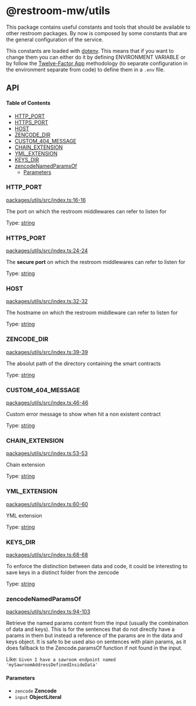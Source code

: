 # @restroom-mw/utils

This package contains useful constants and tools that should be available to other restroom packages.
By now is composed by some constants that are the general configuration of the service.

This constants are loaded with [dotenv](https://github.com/motdotla/dotenv). This means
that if you want to change them you can either do it by defining ENVIRONMENT VARIABLE or
by follow the [Twelve-Factor App](http://12factor.net/config) methodology (to separate
configuration in the environment separate from code) to define them in a `.env` file.

## API

<!-- Generated by documentation.js. Update this documentation by updating the source code. -->

#### Table of Contents

*   [HTTP_PORT](#http_port)
*   [HTTPS_PORT](#https_port)
*   [HOST](#host)
*   [ZENCODE_DIR](#zencode_dir)
*   [CUSTOM\_404\_MESSAGE](#custom\_404\_message)
*   [CHAIN_EXTENSION](#chain_extension)
*   [YML_EXTENSION](#yml_extension)
*   [KEYS_DIR](#keys_dir)
*   [zencodeNamedParamsOf](#zencodenamedparamsof)
    *   [Parameters](#parameters)

### HTTP_PORT

[packages/utils/src/index.ts:16-16](https://github.com/dyne/restroom-mw/blob/8bcf193be31549f8b5764f826d90bc30406c8b1a/packages/utils/src/index.ts#L16-L16 "Source code on GitHub")

The port on which the restroom middlewares can refer to listen for

Type: [string](https://developer.mozilla.org/docs/Web/JavaScript/Reference/Global_Objects/String)

### HTTPS_PORT

[packages/utils/src/index.ts:24-24](https://github.com/dyne/restroom-mw/blob/8bcf193be31549f8b5764f826d90bc30406c8b1a/packages/utils/src/index.ts#L24-L24 "Source code on GitHub")

The **secure port** on which the restroom middlewares can refer to listen for

Type: [string](https://developer.mozilla.org/docs/Web/JavaScript/Reference/Global_Objects/String)

### HOST

[packages/utils/src/index.ts:32-32](https://github.com/dyne/restroom-mw/blob/8bcf193be31549f8b5764f826d90bc30406c8b1a/packages/utils/src/index.ts#L32-L32 "Source code on GitHub")

The hostname on which the restroom middleware can refer to listen for

Type: [string](https://developer.mozilla.org/docs/Web/JavaScript/Reference/Global_Objects/String)

### ZENCODE_DIR

[packages/utils/src/index.ts:39-39](https://github.com/dyne/restroom-mw/blob/8bcf193be31549f8b5764f826d90bc30406c8b1a/packages/utils/src/index.ts#L39-L39 "Source code on GitHub")

The absolut path of the directory containing the smart contracts

Type: [string](https://developer.mozilla.org/docs/Web/JavaScript/Reference/Global_Objects/String)

### CUSTOM\_404\_MESSAGE

[packages/utils/src/index.ts:46-46](https://github.com/dyne/restroom-mw/blob/8bcf193be31549f8b5764f826d90bc30406c8b1a/packages/utils/src/index.ts#L46-L46 "Source code on GitHub")

Custom error message to show when hit a non existent contract

Type: [string](https://developer.mozilla.org/docs/Web/JavaScript/Reference/Global_Objects/String)

### CHAIN_EXTENSION

[packages/utils/src/index.ts:53-53](https://github.com/dyne/restroom-mw/blob/8bcf193be31549f8b5764f826d90bc30406c8b1a/packages/utils/src/index.ts#L53-L53 "Source code on GitHub")

Chain extension

Type: [string](https://developer.mozilla.org/docs/Web/JavaScript/Reference/Global_Objects/String)

### YML_EXTENSION

[packages/utils/src/index.ts:60-60](https://github.com/dyne/restroom-mw/blob/8bcf193be31549f8b5764f826d90bc30406c8b1a/packages/utils/src/index.ts#L60-L60 "Source code on GitHub")

YML extension

Type: [string](https://developer.mozilla.org/docs/Web/JavaScript/Reference/Global_Objects/String)

### KEYS_DIR

[packages/utils/src/index.ts:68-68](https://github.com/dyne/restroom-mw/blob/8bcf193be31549f8b5764f826d90bc30406c8b1a/packages/utils/src/index.ts#L68-L68 "Source code on GitHub")

To enforce the distinction between data and code, it could be
interesting to save keys in a distinct folder from the zencode

Type: [string](https://developer.mozilla.org/docs/Web/JavaScript/Reference/Global_Objects/String)

### zencodeNamedParamsOf

[packages/utils/src/index.ts:94-103](https://github.com/dyne/restroom-mw/blob/8bcf193be31549f8b5764f826d90bc30406c8b1a/packages/utils/src/index.ts#L94-L103 "Source code on GitHub")

Retrieve the named params content from the input (usually the combination of data and keys).
This is for the sentences that do not directly have a params in them but instead
a reference of the params are in the data and keys object.
It is safe to be used also on sentences with plain params, as it does fallback
to the Zencode.paramsOf function if not found in the input.

Like: `Given I have a sawroom endpoint named 'mySawroomAddressDefinedInsideData'`

#### Parameters

*   `zencode` **Zencode** 
*   `input` **ObjectLiteral** 
